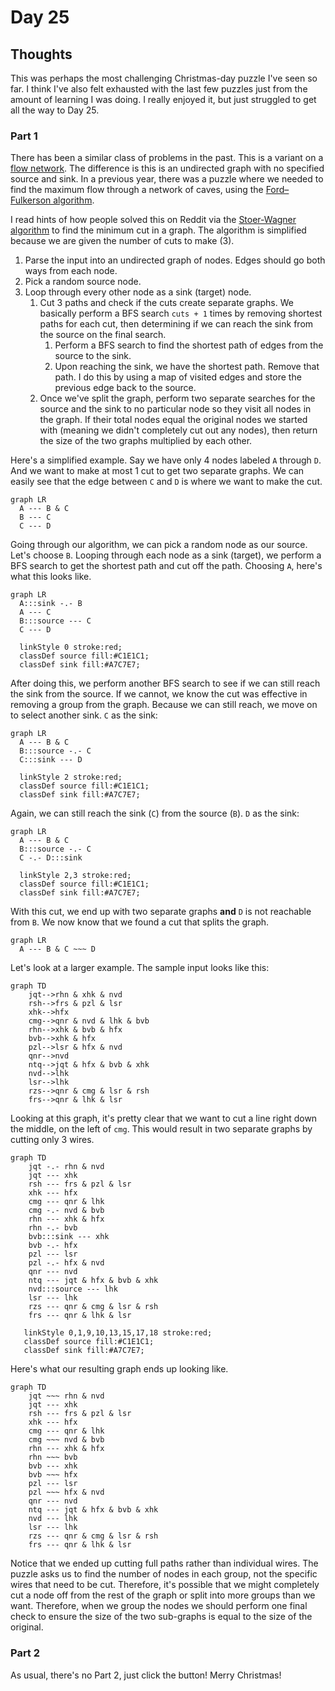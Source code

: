 # Day 25

## Thoughts

This was perhaps the most challenging Christmas-day puzzle I've seen so far. I think I've also felt exhausted with the last few puzzles just from the amount of learning I was doing. I really enjoyed it, but just struggled to get all the way to Day 25.

### Part 1

There has been a similar class of problems in the past. This is a variant on a [flow network](https://en.wikipedia.org/wiki/Flow_network). The difference is this is an undirected graph with no specified source and sink. In a previous year, there was a puzzle where we needed to find the maximum flow through a network of caves, using the [Ford–Fulkerson algorithm](https://en.wikipedia.org/wiki/Ford%E2%80%93Fulkerson_algorithm).

I read hints of how people solved this on Reddit via the [Stoer-Wagner algorithm](https://en.wikipedia.org/wiki/Stoer%E2%80%93Wagner_algorithm) to find the minimum cut in a graph. The algorithm is simplified because we are given the number of cuts to make (3).

1. Parse the input into an undirected graph of nodes. Edges should go both ways from each node.
2. Pick a random source node.
3. Loop through every other node as a sink (target) node.
   1. Cut 3 paths and check if the cuts create separate graphs. We basically perform a BFS search `cuts + 1` times by removing shortest paths for each cut, then determining if we can reach the sink from the source on the final search.
      1. Perform a BFS search to find the shortest path of edges from the source to the sink.
      2. Upon reaching the sink, we have the shortest path. Remove that path. I do this by using a map of visited edges and store the previous edge back to the source.
   2. Once we've split the graph, perform two separate searches for the source and the sink to no particular node so they visit all nodes in the graph. If their total nodes equal the original nodes we started with (meaning we didn't completely cut out any nodes), then return the size of the two graphs multiplied by each other.

Here's a simplified example. Say we have only 4 nodes labeled `A` through `D`. And we want to make at most 1 cut to get two separate graphs. We can easily see that the edge between `C` and `D` is where we want to make the cut.

```mermaid
graph LR
  A --- B & C
  B --- C
  C --- D
```

Going through our algorithm, we can pick a random node as our source. Let's choose `B`. Looping through each node as a sink (target), we perform a BFS search to get the shortest path and cut off the path. Choosing `A`, here's what this looks like.

```mermaid
graph LR
  A:::sink -.- B
  A --- C
  B:::source --- C
  C --- D

  linkStyle 0 stroke:red;
  classDef source fill:#C1E1C1;
  classDef sink fill:#A7C7E7;
```

After doing this, we perform another BFS search to see if we can still reach the sink from the source. If we cannot, we know the cut was effective in removing a group from the graph. Because we can still reach, we move on to select another sink. `C` as the sink:

```mermaid
graph LR
  A --- B & C
  B:::source -.- C
  C:::sink --- D

  linkStyle 2 stroke:red;
  classDef source fill:#C1E1C1;
  classDef sink fill:#A7C7E7;
```

Again, we can still reach the sink (`C`) from the source (`B`). `D` as the sink:

```mermaid
graph LR
  A --- B & C
  B:::source -.- C
  C -.- D:::sink

  linkStyle 2,3 stroke:red;
  classDef source fill:#C1E1C1;
  classDef sink fill:#A7C7E7;
```

With this cut, we end up with two separate graphs **and** `D` is not reachable from `B`. We now know that we found a cut that splits the graph.

```mermaid
graph LR
  A --- B & C ~~~ D
```

Let's look at a larger example. The sample input looks like this:

```mermaid
graph TD
    jqt-->rhn & xhk & nvd
    rsh-->frs & pzl & lsr
    xhk-->hfx
    cmg-->qnr & nvd & lhk & bvb
    rhn-->xhk & bvb & hfx
    bvb-->xhk & hfx
    pzl-->lsr & hfx & nvd
    qnr-->nvd
    ntq-->jqt & hfx & bvb & xhk
    nvd-->lhk
    lsr-->lhk
    rzs-->qnr & cmg & lsr & rsh
    frs-->qnr & lhk & lsr
```

Looking at this graph, it's pretty clear that we want to cut a line right down the middle, on the left of `cmg`. This would result in two separate graphs by cutting only 3 wires.

```mermaid
graph TD
    jqt -.- rhn & nvd
    jqt --- xhk
    rsh --- frs & pzl & lsr
    xhk --- hfx
    cmg --- qnr & lhk
    cmg -.- nvd & bvb
    rhn --- xhk & hfx
    rhn -.- bvb
    bvb:::sink --- xhk
    bvb -.- hfx
    pzl --- lsr
    pzl -.- hfx & nvd
    qnr --- nvd
    ntq --- jqt & hfx & bvb & xhk
    nvd:::source --- lhk
    lsr --- lhk
    rzs --- qnr & cmg & lsr & rsh
    frs --- qnr & lhk & lsr

   linkStyle 0,1,9,10,13,15,17,18 stroke:red;
   classDef source fill:#C1E1C1;
   classDef sink fill:#A7C7E7;
```

Here's what our resulting graph ends up looking like.

```mermaid
graph TD
    jqt ~~~ rhn & nvd
    jqt --- xhk
    rsh --- frs & pzl & lsr
    xhk --- hfx
    cmg --- qnr & lhk
    cmg ~~~ nvd & bvb
    rhn --- xhk & hfx
    rhn ~~~ bvb
    bvb --- xhk
    bvb ~~~ hfx
    pzl --- lsr
    pzl ~~~ hfx & nvd
    qnr --- nvd
    ntq --- jqt & hfx & bvb & xhk
    nvd --- lhk
    lsr --- lhk
    rzs --- qnr & cmg & lsr & rsh
    frs --- qnr & lhk & lsr
```

Notice that we ended up cutting full paths rather than individual wires. The puzzle asks us to find the number of nodes in each group, not the specific wires that need to be cut. Therefore, it's possible that we might completely cut a node off from the rest of the graph or split into more groups than we want. Therefore, when we group the nodes we should perform one final check to ensure the size of the two sub-graphs is equal to the size of the original.

### Part 2

As usual, there's no Part 2, just click the button! Merry Christmas!
